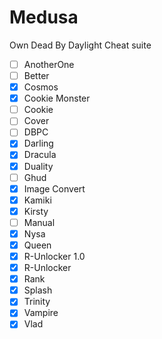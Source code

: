 # Medusa
Own Dead By Daylight Cheat suite

- [ ] AnotherOne
- [ ] Better
- [X] Cosmos
- [X] Cookie Monster
- [ ] Cookie
- [ ] Cover
- [ ] DBPC
- [X] Darling
- [X] Dracula
- [X] Duality
- [ ] Ghud
- [X] Image Convert
- [X] Kamiki
- [X] Kirsty
- [ ] Manual
- [X] Nysa
- [X] Queen
- [X] R-Unlocker 1.0
- [X] R-Unlocker
- [X] Rank
- [X] Splash
- [X] Trinity
- [X] Vampire
- [X] Vlad
